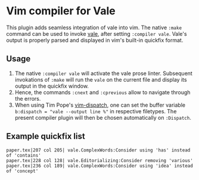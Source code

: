 # Vim compiler for Vale

This plugin adds seamless integration of vale into vim.
The native `:make` command can be used to invoke [vale](https://github.com/ValeLint/vale), after setting `:compiler vale`.
Vale's output is properly parsed and displayed in vim's built-in quickfix format.

## Usage

1. The native `:compiler vale` will activate the vale prose linter. Subsequent
   invokations of `:make` will run the `vale` on the current file and display
   its output in the quickfix window.
2. Hence, the commands `:cnext` and `:cprevious` allow to navigate through the errors.
3. When using Tim Pope's [vim-dispatch](https://github.com/tpope/vim-dispatch),
   one can set the buffer variable `b:dispatch = "vale --output line %"` in
   respective filetypes. The present compiler plugin will then be chosen
   automatically on `:Dispatch`.

## Example quickfix list

```vim
paper.tex|207 col 205| vale.ComplexWords:Consider using 'has' instead of 'contains'
paper.tex|228 col 128| vale.Editorializing:Consider removing 'various'
paper.tex|236 col 189| vale.ComplexWords:Consider using 'idea' instead of 'concept'
```
